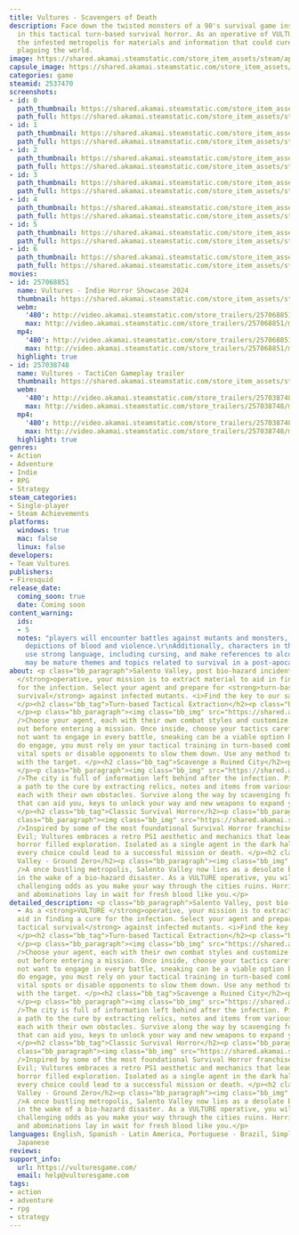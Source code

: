 ```yaml
---
title: Vultures - Scavengers of Death
description: Face down the twisted monsters of a 90's survival game inspired world
  in this tactical turn-based survival horror. As an operative of VULTURES, scavenge
  the infested metropolis for materials and information that could cure the infection
  plaguing the world.
image: https://shared.akamai.steamstatic.com/store_item_assets/steam/apps/2537470/header.jpg?t=1732187988
capsule_image: https://shared.akamai.steamstatic.com/store_item_assets/steam/apps/2537470/d341db14d5e20ce9fef3e676d4f9c810af5d2be5/capsule_231x87.jpg?t=1732187988
categories: game
steamid: 2537470
screenshots:
- id: 0
  path_thumbnail: https://shared.akamai.steamstatic.com/store_item_assets/steam/apps/2537470/ss_ceba0459c551e2eba4457aaeb1ca01f71ce515a0.600x338.jpg?t=1732187988
  path_full: https://shared.akamai.steamstatic.com/store_item_assets/steam/apps/2537470/ss_ceba0459c551e2eba4457aaeb1ca01f71ce515a0.1920x1080.jpg?t=1732187988
- id: 1
  path_thumbnail: https://shared.akamai.steamstatic.com/store_item_assets/steam/apps/2537470/ss_62606bd87dad2c6dc042caf25290952310c23ed9.600x338.jpg?t=1732187988
  path_full: https://shared.akamai.steamstatic.com/store_item_assets/steam/apps/2537470/ss_62606bd87dad2c6dc042caf25290952310c23ed9.1920x1080.jpg?t=1732187988
- id: 2
  path_thumbnail: https://shared.akamai.steamstatic.com/store_item_assets/steam/apps/2537470/ss_cdcb7ad1221156beaffe1dfe1550b61c1d00d920.600x338.jpg?t=1732187988
  path_full: https://shared.akamai.steamstatic.com/store_item_assets/steam/apps/2537470/ss_cdcb7ad1221156beaffe1dfe1550b61c1d00d920.1920x1080.jpg?t=1732187988
- id: 3
  path_thumbnail: https://shared.akamai.steamstatic.com/store_item_assets/steam/apps/2537470/ss_a7cf452d0ca50f8429ea7a38473066e51b36007b.600x338.jpg?t=1732187988
  path_full: https://shared.akamai.steamstatic.com/store_item_assets/steam/apps/2537470/ss_a7cf452d0ca50f8429ea7a38473066e51b36007b.1920x1080.jpg?t=1732187988
- id: 4
  path_thumbnail: https://shared.akamai.steamstatic.com/store_item_assets/steam/apps/2537470/ss_e38b36633e5ad56a8021daff44198a07c543b961.600x338.jpg?t=1732187988
  path_full: https://shared.akamai.steamstatic.com/store_item_assets/steam/apps/2537470/ss_e38b36633e5ad56a8021daff44198a07c543b961.1920x1080.jpg?t=1732187988
- id: 5
  path_thumbnail: https://shared.akamai.steamstatic.com/store_item_assets/steam/apps/2537470/ss_eab183d0c13b6e55c5888834cf8e6729b2054657.600x338.jpg?t=1732187988
  path_full: https://shared.akamai.steamstatic.com/store_item_assets/steam/apps/2537470/ss_eab183d0c13b6e55c5888834cf8e6729b2054657.1920x1080.jpg?t=1732187988
- id: 6
  path_thumbnail: https://shared.akamai.steamstatic.com/store_item_assets/steam/apps/2537470/ss_24ac4ddc92848612d703bc39f3704946a76c7e97.600x338.jpg?t=1732187988
  path_full: https://shared.akamai.steamstatic.com/store_item_assets/steam/apps/2537470/ss_24ac4ddc92848612d703bc39f3704946a76c7e97.1920x1080.jpg?t=1732187988
movies:
- id: 257068851
  name: Vultures - Indie Horror Showcase 2024
  thumbnail: https://shared.akamai.steamstatic.com/store_item_assets/steam/apps/257068851/42fe47b516bfa18d47cd665d479394dcc3f8efbc/movie_600x337.jpg?t=1730298686
  webm:
    '480': http://video.akamai.steamstatic.com/store_trailers/257068851/movie480_vp9.webm?t=1730298686
    max: http://video.akamai.steamstatic.com/store_trailers/257068851/movie_max_vp9.webm?t=1730298686
  mp4:
    '480': http://video.akamai.steamstatic.com/store_trailers/257068851/movie480.mp4?t=1730298686
    max: http://video.akamai.steamstatic.com/store_trailers/257068851/movie_max.mp4?t=1730298686
  highlight: true
- id: 257038748
  name: Vultures - TactiCon Gameplay trailer
  thumbnail: https://shared.akamai.steamstatic.com/store_item_assets/steam/apps/257038748/movie.293x165.jpg?t=1721325229
  webm:
    '480': http://video.akamai.steamstatic.com/store_trailers/257038748/movie480_vp9.webm?t=1721325229
    max: http://video.akamai.steamstatic.com/store_trailers/257038748/movie_max_vp9.webm?t=1721325229
  mp4:
    '480': http://video.akamai.steamstatic.com/store_trailers/257038748/movie480.mp4?t=1721325229
    max: http://video.akamai.steamstatic.com/store_trailers/257038748/movie_max.mp4?t=1721325229
  highlight: true
genres:
- Action
- Adventure
- Indie
- RPG
- Strategy
steam_categories:
- Single-player
- Steam Achievements
platforms:
  windows: true
  mac: false
  linux: false
developers:
- Team Vultures
publishers:
- Firesquid
release_date:
  coming_soon: true
  date: Coming soon
content_warning:
  ids:
  - 5
  notes: "players will encounter battles against mutants and monsters, which may involve
    depictions of blood and violence.\r\nAdditionally, characters in the game may
    use strong language, including cursing, and make references to alcohol and tobacco.\r\nThere
    may be mature themes and topics related to survival in a post-apocalyptic world."
about: <p class="bb_paragraph">Salento Valley, post bio-hazard incident - As a <strong>VULTURE
  </strong>operative, your mission is to extract material to aid in finding a cure
  for the infection. Select your agent and prepare for <strong>turn-based tactical
  survival</strong> against infected mutants. <i>Find the key to our salvation.</i>
  </p><h2 class="bb_tag">Turn-based Tactical Extraction</h2><p class="bb_paragraph">
  </p><p class="bb_paragraph"><img class="bb_img" src="https://shared.akamai.steamstatic.com/store_item_assets/steam/apps/2537470/extras/Vulture-combatGIF.gif?t=1732187988"
  />Choose your agent, each with their own combat styles and customize their load
  out before entering a mission. Once inside, choose your tactics carefully. You may
  not want to engage in every battle, sneaking can be a viable option but when you
  do engage, you must rely on your tactical training in turn-based combat. Aim for
  vital spots or disable opponents to slow them down. Use any method to get out alive
  with the target. </p><h2 class="bb_tag">Scavenge a Ruined City</h2><p class="bb_paragraph">
  </p><p class="bb_paragraph"><img class="bb_img" src="https://shared.akamai.steamstatic.com/store_item_assets/steam/apps/2537470/extras/Vulture-scavangeGIF.gif?t=1732187988"
  />The city is full of information left behind after the infection. Piece together
  a path to the cure by extracting relics, notes and items from various locations,
  each with their own obstacles. Survive along the way by scavenging for any tools
  that can aid you, keys to unlock your way and new weapons to expand your skills.
  </p><h2 class="bb_tag">Classic Survival Horror</h2><p class="bb_paragraph"> </p><p
  class="bb_paragraph"><img class="bb_img" src="https://shared.akamai.steamstatic.com/store_item_assets/steam/apps/2537470/extras/Vulture-exploreGIF.gif?t=1732187988"
  />Inspired by some of the most foundational Survival Horror franchises like Resident
  Evil; Vultures embraces a retro PS1 aesthetic and mechanics that lead to a tense,
  horror filled exploration. Isolated as a single agent in the dark halls of the city,
  every choice could lead to a successful mission or death. </p><h2 class="bb_tag">Salento
  Valley - Ground Zero</h2><p class="bb_paragraph"><img class="bb_img" src="https://shared.akamai.steamstatic.com/store_item_assets/steam/apps/2537470/extras/Vulture-worldGIF.gif?t=1732187988"
  />A once bustling metropolis, Salento Valley now lies as a desolate battleground
  in the wake of a bio-hazard disaster. As a VULTURE operative, you will face increasingly
  challenging odds as you make your way through the cities ruins. Horrifying mutants
  and abominations lay in wait for fresh blood like you.</p>
detailed_description: <p class="bb_paragraph">Salento Valley, post bio-hazard incident
  - As a <strong>VULTURE </strong>operative, your mission is to extract material to
  aid in finding a cure for the infection. Select your agent and prepare for <strong>turn-based
  tactical survival</strong> against infected mutants. <i>Find the key to our salvation.</i>
  </p><h2 class="bb_tag">Turn-based Tactical Extraction</h2><p class="bb_paragraph">
  </p><p class="bb_paragraph"><img class="bb_img" src="https://shared.akamai.steamstatic.com/store_item_assets/steam/apps/2537470/extras/Vulture-combatGIF.gif?t=1732187988"
  />Choose your agent, each with their own combat styles and customize their load
  out before entering a mission. Once inside, choose your tactics carefully. You may
  not want to engage in every battle, sneaking can be a viable option but when you
  do engage, you must rely on your tactical training in turn-based combat. Aim for
  vital spots or disable opponents to slow them down. Use any method to get out alive
  with the target. </p><h2 class="bb_tag">Scavenge a Ruined City</h2><p class="bb_paragraph">
  </p><p class="bb_paragraph"><img class="bb_img" src="https://shared.akamai.steamstatic.com/store_item_assets/steam/apps/2537470/extras/Vulture-scavangeGIF.gif?t=1732187988"
  />The city is full of information left behind after the infection. Piece together
  a path to the cure by extracting relics, notes and items from various locations,
  each with their own obstacles. Survive along the way by scavenging for any tools
  that can aid you, keys to unlock your way and new weapons to expand your skills.
  </p><h2 class="bb_tag">Classic Survival Horror</h2><p class="bb_paragraph"> </p><p
  class="bb_paragraph"><img class="bb_img" src="https://shared.akamai.steamstatic.com/store_item_assets/steam/apps/2537470/extras/Vulture-exploreGIF.gif?t=1732187988"
  />Inspired by some of the most foundational Survival Horror franchises like Resident
  Evil; Vultures embraces a retro PS1 aesthetic and mechanics that lead to a tense,
  horror filled exploration. Isolated as a single agent in the dark halls of the city,
  every choice could lead to a successful mission or death. </p><h2 class="bb_tag">Salento
  Valley - Ground Zero</h2><p class="bb_paragraph"><img class="bb_img" src="https://shared.akamai.steamstatic.com/store_item_assets/steam/apps/2537470/extras/Vulture-worldGIF.gif?t=1732187988"
  />A once bustling metropolis, Salento Valley now lies as a desolate battleground
  in the wake of a bio-hazard disaster. As a VULTURE operative, you will face increasingly
  challenging odds as you make your way through the cities ruins. Horrifying mutants
  and abominations lay in wait for fresh blood like you.</p>
languages: English, Spanish - Latin America, Portuguese - Brazil, Simplified Chinese,
  Japanese
reviews:
support_info:
  url: https://vulturesgame.com/
  email: help@vulturesgame.com
tags:
- action
- adventure
- rpg
- strategy
---
```


